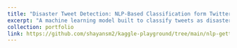 ```yaml
---
title: "Disaster Tweet Detection: NLP-Based Classification form Twitter"
excerpt: "A machine learning model built to classify tweets as disaster announcements or not, leveraging machine learning and NLP techniques.<br/><img src='/images/mlz1.png'>"
collection: portfolio
link: https://github.com/shayansm2/kaggle-playground/tree/main/nlp-getting-started
---
```

